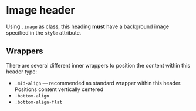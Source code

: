 # Image header

Using `.image` as class, this heading **must** have a background image specified in the `style` attribute.

## Wrappers
There are several different inner wrappers to position the content within this header type:

- `.mid-align` — recommended as standard wrapper within this header. Positions content vertically centered
- `.bottom-align`
- `.bottom-align-flat`